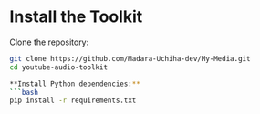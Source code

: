 # Install the Toolkit
Clone the repository:
```bash
git clone https://github.com/Madara-Uchiha-dev/My-Media.git
cd youtube-audio-toolkit

**Install Python dependencies:**
```bash
pip install -r requirements.txt